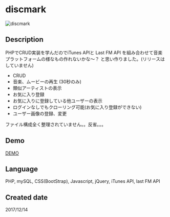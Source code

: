 # discmark

![discmark](https://user-images.githubusercontent.com/33841025/39553454-ca4d55a2-4ea8-11e8-94fe-8ff457fd2847.gif)

## Description

PHPでCRUD実装を学んだのでiTunes APIと Last FM API を組み合わせて音楽プラットフォームの様なもの作れないかな〜？
と思い作りました。(リリースはしていません)  
- CRUD
- 音楽、ムービーの再生 (30秒のみ)
- 類似アーティストの表示
- お気に入り登録
- お気に入りに登録している他ユーザーの表示
- ログインなしでもクローリング可能(お気に入り登録ができない)
- ユーザー画像の登録、変更

ファイル構成全く整理されていません。。反省。。。

## Demo

[DEMO](https://yamashita-ksk.sakura.ne.jp/discmark/discmark_search.php)


## Language
PHP, mySQL, CSS(BootStrap), Javascript, jQuery, iTunes API, last FM API

## Created date

2017/12/14
